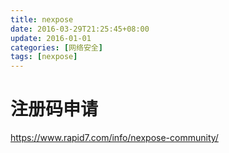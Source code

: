 ```yaml
---
title: nexpose
date: 2016-03-29T21:25:45+08:00
update: 2016-01-01
categories: [网络安全]
tags: [nexpose]
---
```

# 注册码申请
https://www.rapid7.com/info/nexpose-community/
